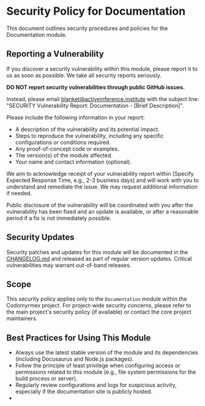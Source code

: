 # Security Policy for Documentation

This document outlines security procedures and policies for the Documentation module.

## Reporting a Vulnerability

If you discover a security vulnerability within this module, please report it to us as soon as possible.
We take all security reports seriously.

**DO NOT report security vulnerabilities through public GitHub issues.**

Instead, please email blanket@activeinference.institute with the subject line: "SECURITY Vulnerability Report: Documentation - [Brief Description]".

Please include the following information in your report:

- A description of the vulnerability and its potential impact.
- Steps to reproduce the vulnerability, including any specific configurations or conditions required.
- Any proof-of-concept code or examples.
- The version(s) of the module affected.
- Your name and contact information (optional).

We aim to acknowledge receipt of your vulnerability report within [Specify Expected Response Time, e.g., 2-3 business days] and will work with you to understand and remediate the issue. We may request additional information if needed.

Public disclosure of the vulnerability will be coordinated with you after the vulnerability has been fixed and an update is available, or after a reasonable period if a fix is not immediately possible.

## Security Updates

Security patches and updates for this module will be documented in the [CHANGELOG.md](./CHANGELOG.md) and released as part of regular version updates. Critical vulnerabilities may warrant out-of-band releases.

## Scope

This security policy applies only to the `Documentation` module within the Codomyrmex project. For project-wide security concerns, please refer to the main project's security policy (if available) or contact the core project maintainers.

## Best Practices for Using This Module

- Always use the latest stable version of the module and its dependencies (including Docusaurus and Node.js packages).
- Follow the principle of least privilege when configuring access or permissions related to this module (e.g., file system permissions for the build process or server).
- Regularly review configurations and logs for suspicious activity, especially if the documentation site is publicly hosted.
- <!-- TODO: Consider adding any Docusaurus-specific security best practices. For example:
  - Be cautious when adding custom scripts or third-party plugins to Docusaurus; ensure they are from trusted sources.
  - If the documentation site processes or displays any form of user input (not typical for static sites, but possible with customizations), ensure it is properly sanitized to prevent XSS attacks.
  - Keep Node.js and npm/yarn updated to patch known vulnerabilities in the build toolchain.
-->

Thank you for helping keep Codomyrmex and the Documentation module secure. 